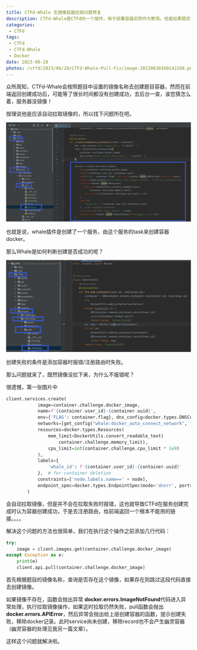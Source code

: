 ```yaml
---
title: CTFd-Whale 无镜像容器拉取问题修复
description: CTFd-Whale是CTFd的一个插件，用于部署容器实例作为靶场。但是如果题目设置的镜像本地服务器集群上并没有，那么在whale拉取镜像的时候会出现假创建成功的问题。
categories:
 - CTFd
tags:
 - CTFd
 - CTFd-Whale
 - Docker
date: 2023-06-28
photos: /ctfd/2023/06/28/CTFd-Whale-Pull-Fix/image-20230630160142268.png
---
```

众所周知，CTFd-Whale会按照题目中设置的镜像名称去创建题目容器，然而在前端返回创建成功后，可能等了很长时间都没有创建成功，去后台一查，诶您猜怎么着，服务器没镜像！

按理说他是应该自动拉取镜像的，所以找下问题所在吧。

![image-20230630160142268](image-20230630160142268.png)

也就是说，whale插件是创建了一个服务，由这个服务的task来创建容器docker。

那么Whale是如何判断创建是否成功的呢？

![image-20230630160555959](image-20230630160555959.png)

创建失败的条件是添加容器时报错/注册路由时失败。

那么问题就来了，既然镜像没拉下来，为什么不报错呢？

很遗憾，第一张图片中

```python
client.services.create(
            image=container.challenge.docker_image,
            name=f'{container.user_id}-{container.uuid}',
            env={'FLAG': container.flag}, dns_config=docker.types.DNSConfig(nameservers=dns),
            networks=[get_config("whale:docker_auto_connect_network", "ctfd_frp_containers")],
            resources=docker.types.Resources(
                mem_limit=DockerUtils.convert_readable_text(
                    container.challenge.memory_limit),
                cpu_limit=int(container.challenge.cpu_limit * 1e9)
            ),
            labels={
                'whale_id': f'{container.user_id}-{container.uuid}'
            },  # for container deletion
            constraints=['node.labels.name==' + node],
            endpoint_spec=docker.types.EndpointSpec(mode='dnsrr', ports={})
        )
```

会自动拉取镜像，但是并不会在拉取失败时报错，这也就导致CTFd在服务创建完成时认为容器创建成功，于是去注册路由，给前端返回一个根本不能用的链接。。。。

解决这个问题的方法也很简单，我们在执行这个操作之前添加几行代码：

```python
try:
    image = client.images.get(container.challenge.docker_image)
except Exception as e:
    print(e)
    client.api.pull(container.challenge.docker_image)
```

首先根据题目的镜像名称，查询是否存在这个镜像，如果存在则跳过这段代码直接去创建镜像。

如果镜像不存在，函数会抛出异常 **docker.errors.ImageNotFound**代码进入异常处理，执行拉取镜像操作，如果这时拉取仍然失败，pull函数会抛出**docker.errors.APIError**，然后异常会抛出给上层创建容器的函数，提示创建失败，移除docker记录。此时service尚未创建，移除record也不会产生幽灵容器（幽灵容器的处理见我另一篇文章）。

这样这个问题就解决啦。
